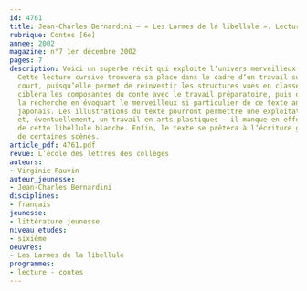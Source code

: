 ```yaml
---
id: 4761
title: Jean-Charles Bernardini – « Les Larmes de la libellule ». Lecture cursive
rubrique: Contes [6e]
annee: 2002
magazine: n°7 1er décembre 2002
pages: 7
description: Voici un superbe récit qui exploite l’univers merveilleux du conte.
  Cette lecture cursive trouvera sa place dans le cadre d’un travail sur le récit
  court, puisqu’elle permet de réinvestir les structures vues en classe. Ainsi, on
  ciblera les composantes du conte avec le travail préparatoire, puis on élargira
  la recherche en évoquant le merveilleux si particulier de ce texte ancré dans l’imaginaire
  japonais. Les illustrations du texte pourront permettre une exploitation de l’image
  et, éventuellement, un travail en arts plastiques – il manque en effet la représentation
  de cette libellule blanche. Enfin, le texte se prêtera à l’écriture grâce aux ellipses
  de certaines scènes.
article_pdf: 4761.pdf
revue: L’école des lettres des collèges
auteurs:
- Virginie Fauvin
auteur_jeunesse:
- Jean-Charles Bernardini
disciplines:
- français
jeunesse:
- littérature jeunesse
niveau_etudes:
- sixième
oeuvres:
- Les Larmes de la libellule
programmes:
- lecture - contes
---
```

